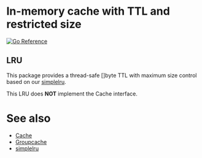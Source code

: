 # In-memory cache with TTL and restricted size

[![Go Reference](https://pkg.go.dev/badge/github.com/darvaza-proxy/cache/x/memcache.svg)](https://pkg.go.dev/github.com/darvaza-proxy/cache/x/memcache)

## LRU

This package provides a thread-safe []byte TTL with maximum size control based on our
[simplelru](https://pkg.go.dev/github.com/darvaza-proxy/cache/x/simplelru).

This LRU does **NOT** implement the Cache interface.

# See also

* [Cache](https://pkg.go.dev/github.com/darvaza-proxy/cache)
* [Groupcache](https://pkg.go.dev/github.com/darvaza-proxy/cache/x/groupcache)
* [simplelru](https://pkg.go.dev/github.com/darvaza-proxy/cache/x/simplelru)
